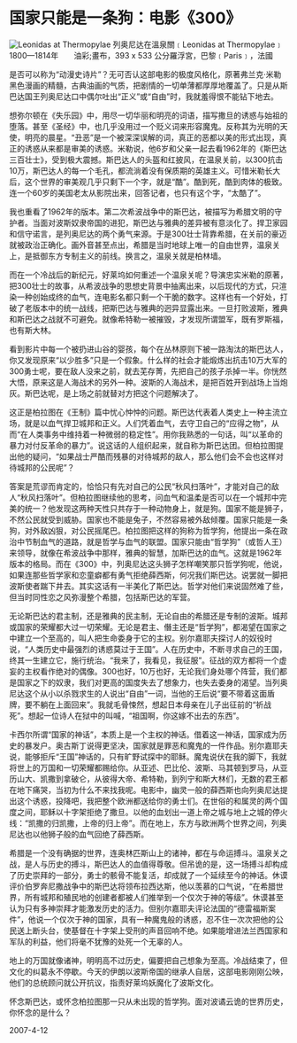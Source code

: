 # 国家只能是一条狗：电影《300》

![Leonidas at Thermopylae](https://upload.wikimedia.org/wikipedia/commons/2/2b/Le%C3%B3nidas_en_las_Term%C3%B3pilas%2C_por_Jacques-Louis_David.jpg)
    列奥尼达在溫泉關﹝Leonidas at Thermopylae﹞ 1800—1814年　　油彩;畫布，393 x 533 公分羅浮宮，巴黎﹝Paris﹞，法國
    
   是否可以称为“动漫史诗片”？无可否认这部电影的极度风格化，原著弗兰克·米勒黑色漫画的精髓，古典油画的气质，把剧情的一切单薄都厚厚地覆盖了。只是从斯巴达国王列奥尼达口中偶尔吐出“正义”或“自由”时，我就羞得恨不能钻下地去。
   
   想弥尔顿在《失乐园》中，用尽一切华丽和明亮的词语，描写撒旦的诱惑与始祖的堕落。甚至《圣经》中，也几乎没用过一个贬义词来形容魔鬼。反称其为光明的天使，明亮的晨星。“丑恶”是一个被深深误解的词，真正的恶都以美的形式出现，真正的诱惑从来都是审美的诱惑。米勒说，他6岁和父亲一起去看1962年的《斯巴达三百壮士》，受到极大震撼。斯巴达人的头盔和红披风，在温泉关前，以300抗击10万，斯巴达人的每一个毛孔，都流淌着没有保质期的英雄主义。可惜米勒长大后，这个世界的审美观几乎只剩下一个字，就是“酷”。酷到死，酷到肉体的极致。连一个60岁的美国老太从影院出来，回答记者，也只有这个字，“太酷了”。
   
   我也重看了1962年的版本。第二次希波战争中的斯巴达，被描写为希腊文明的守护者。当面对波斯奴隶帝国的进犯，斯巴达与雅典的差异被有意淡化了。捍卫家园和信守诺言，是列奥尼达的两个勇气来源。于是300壮士背靠希腊，在关前的豪迈就被政治正确化。画外音甚至点出，希腊是当时地球上唯一的自由世界，温泉关上，是抵御东方专制主义的前线。换言之，温泉关就是柏林墙。

   而在一个冷战后的新纪元，好莱坞如何重述一个温泉关呢？导演忠实米勒的原著，把300壮士的故事，从希波战争的思想史背景中抽离出来，以后现代的方式，只渲染一种创始成终的血气，连电影名都只剩一个干脆的数字。这样也有一个好处，打破了老版本中的统一战线，把斯巴达与雅典的迥异显露出来。一旦打败波斯，雅典和斯巴达之战就不可避免。就像希特勒一被摧毁，才发现所谓盟军，既有罗斯福，也有斯大林。
   
   看到影片中每一个被扔进山谷的婴孩，每个在丛林原则下被一路淘汰的斯巴达人，你又发现原来“以少胜多”只是一个假象。什么样的社会才能煅炼出抗击10万大军的300勇士呢，要在敌人没来之前，就去芜存菁，先把自己的孩子杀掉一半。你恍然大悟，原来这是人海战术的另外一种。波斯的人海战术，是把百姓开到战场上当炮灰。斯巴达呢，是上场之前就替对方把这个问题解决了。
   
   这正是柏拉图在《王制》篇中忧心忡忡的问题。斯巴达代表着人类史上一种主流立场，就是以血气捍卫城邦和正义。人们凭着血气，去守卫自己的“应得之物”，从而“在人类事务中维持着一种微弱的稳定性”。用你我熟悉的一句话，叫“以革命的暴力对付反革命的暴力”。说这话的人组织起来，就自称为斯巴达团。但柏拉图提出他的疑问，“如果战士严酷而残暴的对待城邦的敌人，那么他们会不会也这样对待城邦的公民呢”？
   
   答案是荒谬而肯定的，恰恰只有先对自己的公民“秋风扫落叶”，才能对自己的敌人“秋风扫落叶”。但柏拉图继续他的思考，问血气和温柔是否可以在一个城邦中完美的统一？他发现这两种天性只共存于一种动物身上，就是狗。国家不能是狮子，不然公民就受到威胁。国家也不能是兔子，不然容易被外敌倾覆。国家只能是一条狗，对外敌凶狠，对公民摇尾巴。柏拉图把这样的狗称为哲学狗，他提出一条在政治中节制血气的道路，就是哲学与血气的联盟。国家只能由“哲学狗”（或哲人王）来领导，就像在希波战争中那样，雅典的智慧，加斯巴达的血气。这就是1962年版本的格局。而在《300》中，列奥尼达这头狮子怎样嘲笑那只哲学狗呢，他说，如果连那些哲学家和恋童癖都有勇气拒绝薛西斯，何况我们斯巴达。说罢就一脚把波斯使者踹下井去。其实这话有一半美化了斯巴达。哲学对他们来说固然难了些，但当时同性恋之风弥漫整个希腊，包括斯巴达的军营。
   
   无论斯巴达的君主制，还是雅典的民主制，无论自由的希腊还是专制的波斯。城邦或国家的荣耀都大过一切荣耀。无论是君主、僭主还是“哲学狗”，都渴望在国家之中建立一个至高的，叫人把生命委身于它的主权。别尔嘉耶夫探讨人的奴役时说，“人类历史中最强烈的诱惑莫过于王国”。人在历史中，不断寻求自己的王国，终其一生建立它，施行统治。“我来了，我看见，我征服”。征战的双方都将一个虚妄的主权看作绝对的偶像。300也好，10万也好，无论我们身处哪个阵营，我们都是国家之下的奴隶，我们对更高的国度失去了想象力，也失去委身的渴望。当列奥尼达这个从小以杀戮求生的人说出“自由”一词，当他的王后说“要不带着这面盾牌，要不躺在上面回来”。我就毛骨悚然，想起日本母亲在儿子出征前的“祈战死”。想起一位诗人在狱中的叫喊，“祖国啊，你这嫁不出去的东西”。
   
   卡西尔所谓“国家的神话”，本质上是一个主权的神话。借着这一神话，国家成为历史的暴发户。奥古斯丁说得更坚决，国家就是罪恶和魔鬼的一件作品。别尔嘉耶夫说，能够拒斥“王国”神话的，只有旷野试探中的耶稣。魔鬼说伏在我的脚下，我就将世上的万国和一切荣耀都赐给你。从亚述、巴比伦、波斯、马其顿到罗马，从亚历山大、凯撒到拿破仑，从彼得大帝、希特勒，到列宁和斯大林们，无数的君王都在地下痛哭，当初为什么不来找我呢。电影中，幽灵一般的薛西斯也向列奥尼达提出这个诱惑，投降吧，我把整个欧洲都送给你的勇士们。在世俗的和属灵的两个国度之间，耶稣以十字架拒绝了撒旦。以他的血划出一道上帝之城与地上之城的停火线：“凯撒的归凯撒，上帝的归上帝”。而在地上，东方与欧洲两个世界之间，列奥尼达也以他狮子般的血气回绝了薛西斯。
   
   希腊是一个没有确据的世界，连奥林匹斯山上的诸神，都在与命运搏斗。温泉关之战，是人与历史的搏斗，斯巴达人的血值得尊敬。但吊诡的是，这一场搏斗却构成了历史崇拜的一部分，勇士的骸骨不能复活，却成就了一个延续至今的神话。休谟评价伯罗奔尼撒战争中的斯巴达将领布拉西达斯，他以羡慕的口气说，“在希腊世界，所有城邦和殖民地的创建者都被人们推举到一个仅次于神的等级”。休谟甚至认为只有多神崇拜才能激发历史的活力。但别尔嘉耶夫评论法国的“德雷福斯案件”，他说一个仅次于神的国家，具有一种魔鬼般的诱惑，忍不住一次次把他的公民送上断头台，使基督在十字架上受刑的声音回响不绝。如果能增进法兰西国家和军队的利益，他们将毫不犹豫的处死一个无辜的人。
   
   地上的万国就像诸神，明明高不过历史，偏要把自己想象为至高。冷战结束了，但文化的纠葛永不停歇。今天的伊朗以波斯帝国的继承人自居，这部电影刚刚公映，他们的总统顾问就公开抗议，指责好莱坞妖魔化了波斯文化。
   
   怀念斯巴达，或怀念柏拉图那一只从未出现的哲学狗。面对波谲云诡的世界历史，你怀念的是什么？
   
   2007-4-12
